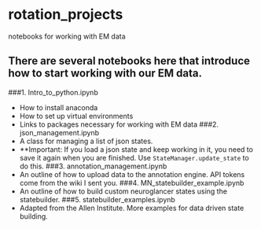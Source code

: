 # rotation_projects
notebooks for working with EM data
## There are several notebooks here that introduce how to start working with our EM data. 
###1. Intro_to_python.ipynb
- How to install anaconda
- How to set up virtual environments
- Links to packages necessary for working with EM data
###2. json_management.ipynb
- A class for managing a list of json states. 
- **Important: If you load a json state and keep working in it, you need to save it again when you are finished. Use `StateManager.update_state` to do this.
 ###3. annotation_management.ipynb
- An outline of how to upload data to the annotation engine. API tokens come from the wiki I sent you. 
 ###4. MN_statebuilder_example.ipynb
- An outline of how to build custom neuroglancer states using the statebuilder.
 ###5. statebuilder_examples.ipynb
- Adapted from the Allen Institute. More examples for data driven state building. 
